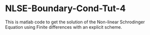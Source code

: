 # NLSE-Boundary-Cond-Tut-4
This is matlab code to get the solution of the Non-linear Schrodinger Equation using Finite differences with an explicit scheme.
